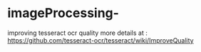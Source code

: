 # imageProcessing-
improving tesseract ocr quality more details at :  https://github.com/tesseract-ocr/tesseract/wiki/ImproveQuality
